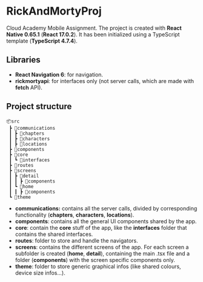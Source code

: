 ﻿# RickAndMortyProj
Cloud Academy Mobile Assignment.
The project is created with **React Native 0.65.1** (**React 17.0.2**). It has been initialized using a TypeScript template (**TypeScript 4.7.4**).

## Libraries

 - **React Navigation 6**: for navigation.
 - **rickmortyapi**: for interfaces only (not server calls, which are made with **fetch** API).

## Project structure

```
📦src  
 ┣ 📂communications
 ┃ ┣ 📂chapters  
 ┃ ┣ 📂characters  
 ┃ ┣ 📂locations  
 ┣ 📂components  
 ┣ 📂core  
 ┃ ┗ 📂interfaces  
 ┣ 📂routes  
 ┣ 📂screens  
 ┃ ┣ 📂detail  
 ┃ ┃ ┣ 📂components  
 ┃ ┗ 📂home  
 ┃ ┃ ┣ 📂components  
 ┗ 📂theme
```

 - **communications:** contains all the server calls, divided by corresponding functionality (**chapters**, **characters**, **locations**).
 - **components**: contains all the general UI components shared by the app.
 - **core**: contain the **core** stuff of the app, like the **interfaces** folder that contains the shared interfaces.
 - **routes**: folder to store and handle the navigators.
 - **screens**: contains the different screens of the app. For each screen a subfolder is created (**home**, **detail**), containing the main .tsx file and a folder (**components**) with the screen specific components only.
 - **theme**: folder to store generic graphical infos (like shared colours, device size infos...).


